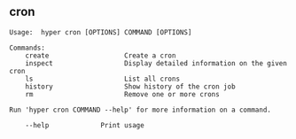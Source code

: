 ## cron

    Usage:  hyper cron [OPTIONS] COMMAND [OPTIONS]

    Commands:
        create                   Create a cron
        inspect                  Display detailed information on the given cron
        ls                       List all crons
        history                  Show history of the cron job
        rm                       Remove one or more crons

    Run 'hyper cron COMMAND --help' for more information on a command.

        --help             Print usage

